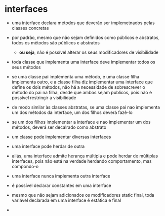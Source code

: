 # interfaces

* uma interface declara métodos que deverão ser implemetnados pelas classes concretas
* por padrão, mesmo que não sejam definidos como públicos e abstratos, todos os métodos são públicos e abstratos
  * **ou seja**, não é possível alterar os seus modificadores de visibilidade
* toda classe que implementa uma interface deve implementar todos os seus métodos
 
* se uma classe pai implementa uma método, e uma classe filha implementa outro, e a classe filha diz implementar uma interface que define os dois métodos, não há a necessidade de sobrescrever o método do pai na filha, desde que ambos sejam publicos, pois não é possível restringir a visibilidade
* de modo similar às classes abstratas, se uma classe pai nao implementa um dos métodos da interface, um dos filhos deverá fazê-lo
* se um dos filhos implementar a interface e nao implementar um dos métodos, deverá ser decalrado como abstrato

* um classe pode implementar diversas interfaces
* uma interface pode herdar de outra
* aliás, uma interface admite herança múltipla e pode herdar de múltiplas interfaces, pois não está na verdade herdando comportamento, mas compondo-o
* uma interface nunca implementa outra interface

* é possível declarar constantes em uma interface
* mesmo que não sejam adicionados os modificadores static final, toda variável declarada em uma interface é estática e final
* 
